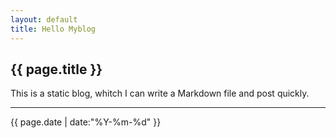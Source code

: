 ```yaml
---
layout: default
title: Hello Myblog
---
```


## {{ page.title }}

This is a static blog, whitch I can write a Markdown file and post quickly.

---
{{ page.date | date:"%Y-%m-%d" }} 
